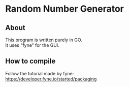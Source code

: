 # Random Number Generator

## About 

This program is written purely in GO.  
It uses "fyne" for the GUI.

## How to compile

Follow the tutorial made by fyne:  
https://developer.fyne.io/started/packaging
